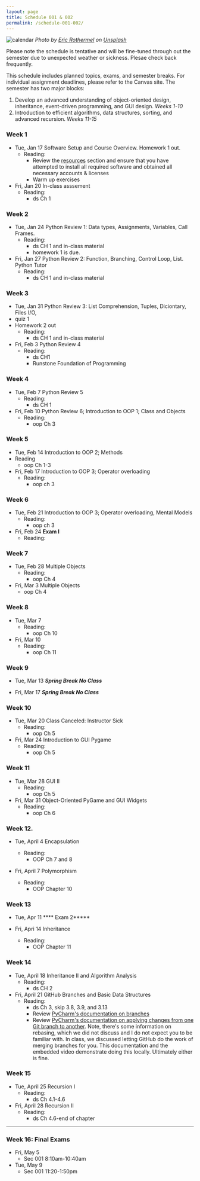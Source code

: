 ```yaml
---
layout: page
title: Schedule 001 & 002 
permalink: /schedule-001-002/
---
```


![calendar](/img/eric-rothermel-FoKO4DpXamQ-unsplash-med.jpg)
*Photo by <a href="https://unsplash.com/@erothermel?utm_source=unsplash&utm_medium=referral&utm_content=creditCopyText">Eric Rothermel</a> on <a href="https://unsplash.com/s/photos/calendar?utm_source=unsplash&utm_medium=referral&utm_content=creditCopyText">Unsplash</a>*

Please note the schedule is tentative and will be fine-tuned through out the semester due to unexpected weather or sickness. Plesae check back frequently.

This schedule includes planned topics, exams, and semester breaks. For individual assignment deadlines, please refer to the Canvas site. The semester has two major blocks:
1. Develop an advanced understanding of object-oriented design, inheritance, event-driven programming, and GUI design. *Weeks 1-10*
1. Introduction to efficient algorithms, data structures, sorting, and advanced recursion. *Weeks 11-15*

### Week 1 
- Tue, Jan 17 Software Setup and Course Overview. Homework 1 out. 
    - Reading: 
      - Review the [resources](/resources) section and ensure that you have attempted to install all required software and obtained all necessary accounts & licenses
      - Warm up exercises
- Fri, Jan 20 In-class asssement 
    - Reading:
      - ds Ch 1

### Week 2
- Tue, Jan 24 Python Review 1: Data types, Assignments, Variables, Call Frames. 
  - Reading: 
    -  ds CH 1 and in-class material 
    - homework 1 is due. 
- Fri, Jan 27 Python Review 2: Function, Branching, Control Loop, List. Python Tutor
  - Reading: 
    - ds CH 1 and in-class material 
    

### Week 3
- Tue, Jan 31 Python Review 3: List Comprehension, Tuples, Diciontary, Files I/O, 
- quiz 1 
- Homework 2 out 
  - Reading: 
    - ds CH 1 and in-class material 
- Fri, Feb 3 Python Review 4
  - Reading: 
    - ds CH1
    - Runstone Foundation of Programming 

### Week 4
- Tue, Feb 7 Python Review 5
  - Reading:
    - ds CH 1
- Fri, Feb 10 Python Review 6; Introduction to OOP 1; Class and Objects
  - Reading:
    - oop Ch 3

### Week 5
- Tue, Feb 14 Introduction to OOP 2; Methods
-  Reading
    - oop Ch 1-3
- Fri, Feb 17  Introduction to OOP 3; Operator overloading 
  - Reading: 
    - oop ch 3

### Week 6
- Tue, Feb 21  Introduction to OOP 3; Operator overloading, Mental Models
  - Reading: 
    - oop ch 3
- Fri, Feb 24 **Exam I**
  - Reading:
   

### Week 7
- Tue, Feb 28 Multiple Objects 
  - Reading:
    - oop Ch 4
- Fri, Mar 3  Multiple Objects 
    - oop Ch 4

### Week 8
- Tue, Mar 7 
  - Reading:
    - oop Ch 10
- Fri, Mar 10 
  - Reading:
    - oop Ch 11

### Week 9
- Tue, Mar 13 ***Spring Break No Class***
  
- Fri, Mar 17 ***Spring Break No Class***
    
### Week 10
- Tue, Mar 20  Class Canceled: Instructor Sick
  - Reading:
    - oop Ch 5
- Fri, Mar 24 Introduction to GUI Pygame
  - Reading:
    - oop Ch 5

### Week 11
- Tue, Mar 28 GUI II
  - Reading:
    - oop Ch 5
- Fri, Mar 31 Object-Oriented PyGame and GUI Widgets 
  - Reading:
    - oop Ch 6 

### Week 12.  
- Tue, April 4 Encapsulation
  - Reading:
     - OOP Ch 7 and 8
    
- Fri, April 7 Polymorphism 
  - Reading:
    -  OOP Chapter 10

### Week 13
- Tue, Apr 11 **** Exam 2*****

- Fri, Apri 14 Inheritance
  - Reading:
    -  OOP Chapter 11

### Week 14 
- Tue, April 18 Inheritance II and Algorithm Analysis
  - Reading:
    - ds CH 2 
- Fri, April 21 GitHub Branches and Basic Data Structures
  - Reading:
    - ds Ch 3, skip 3.8, 3.9, and 3.13
    - Review [PyCharm's documentation on branches](https://www.jetbrains.com/help/pycharm/manage-branches.html)
    - Review [PyCharm's documentation on applying changes from one Git branch to another](https://www.jetbrains.com/help/pycharm/apply-changes-from-one-branch-to-another.html). Note, there's some information on rebasing, which we did not discuss and I do not expect you to be familiar with. In class, we discussed letting GitHub do the work of merging branches for you. This documentation and the embedded video demonstrate doing this locally. Ultimately either is fine.

### Week 15
- Tue, April 25 Recursion I
  - Reading:
    - ds Ch 4.1-4.6
- Fri, April 28  Recursion II
  - Reading:
    - ds Ch 4.6-end of chapter
---

### Week 16: Final Exams
- Fri, May 5
  - Sec 001 8:10am-10:40am
- Tue, May 9 
  - Sec 001 11:20-1:50pm
